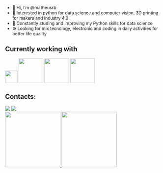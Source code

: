 - 👋 Hi, I’m @matheusrb
- 👀 Interested in python for data science and computer vision, 3D printing for makers and industry 4.0
- 🌱 Constantly studing and improving my Python skills for data science
- ⚙  Looking for mix tecnology, electronic and coding in daily activities for better life quality

## Currently working with

<img loading="lazy" src="https://www.vectorlogo.zone/logos/python/python-icon.svg" width="40" height="40"/> <img loading="lazy" src="https://camo.githubusercontent.com/55a55cebad6360bda8bca520c61e0e195dc7ee413bf9982f1ba86cab496f2388/68747470733a2f2f6d6174706c6f746c69622e6f72672f5f7374617469632f6c6f676f322e737667" width="80" height="80"/> <img loading="lazy" src="https://upload.wikimedia.org/wikipedia/commons/0/05/Scikit_learn_logo_small.svg" width="80" height="80"/> <img loading="lazy" src="https://www.vectorlogo.zone/logos/mysql/mysql-official.svg" width="80" height="80"/>

## Contacts:

<div>
<a href="https://www.linkedin.com/in/matheusrb96/" target="_blank"><img loading="lazy" src="https://img.shields.io/badge/-LinkedIn-%230077B5?style=for-the-badge&logo=linkedin&logoColor=white" target="_blank"></a> <a href = "mailto:rbernardesmatheus@gmail.com"><img loading="lazy" src="https://img.shields.io/badge/Gmail-D14836?style=for-the-badge&logo=gmail&logoColor=white" target="_blank"></a>
</div>

<div>
<a href="https://github.com/matheusrb">
<img loading="lazy" height="180em" src="https://github-readme-stats.vercel.app/api/top-langs/?username=matheusrb&layout=compact&langs_count=7&theme=dracula"/>
<img loading="lazy" height="180em" src="https://github-readme-stats.vercel.app/api?username=matheusrb&show_icons=true&theme=dracula&include_all_commits=true&count_private=true"/>
</div>

